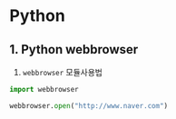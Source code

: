 # Python

## 1. Python webbrowser

1. `webbrowser` 모듈사용법

``` python
import webbrowser

webbrowser.open("http://www.naver.com")
```



